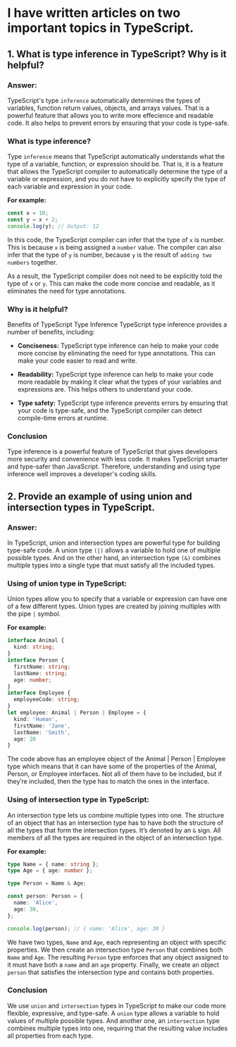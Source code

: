 # I have written articles on two important topics in TypeScript.

## 1. What is type inference in TypeScript? Why is it helpful?

### Answer: 
TypeScript's type `inference` automatically determines the types of variables, function return values, objects, and arrays values. That is a powerful feature that allows you to write more effecience and readable code. It also helps to prevent errors by ensuring that your code is type-safe.

### What is type inference?

Type `inference` means that TypeScript automatically understands what the type of a variable, function, or expression should be. That is, it is a feature that allows the TypeScript compiler to automatically determine the type of a variable or expression, and you do not have to explicitly specify the type of each variable and expression in your code.

<b>For example:</b>

```typescript 
const x = 10; 
const y = x + 2; 
console.log(y); // Output: 12 
```

In this code, the TypeScript compiler can infer that the type of `x` is number. This is because `x` is being assigned a `number` value. The compiler can also infer that the type of `y` is number, because `y` is the result of `adding two numbers` together.

As a result, the TypeScript compiler does not need to be explicitly told the type of `x` or `y`. This can make the code more concise and readable, as it eliminates the need for type annotations.


### Why is it helpful?

Benefits of TypeScript Type Inference
TypeScript type inference provides a number of benefits, including:

- <b>Conciseness:</b> TypeScript type inference can help to make your code more concise by eliminating the need for type annotations. This can make your code easier to read and write.

- <b>Readability:</b> TypeScript type inference can help to make your code more readable by making it clear what the types of your variables and expressions are. This helps others to understand your code.

- <b>Type safety:</b> TypeScript type inference prevents errors by ensuring that your code is type-safe, and the TypeScript compiler can detect compile-time errors at runtime.

### Conclusion
Type inference is a powerful feature of TypeScript that gives developers more security and convenience with less code. It makes TypeScript smarter and type-safer than JavaScript. Therefore, understanding and using type inference well improves a developer's coding skills.


## 2. Provide an example of using union and intersection types in TypeScript.

### Answer: 
In TypeScript, union and intersection types are powerful type for building type-safe code. A union type `(|)` allows a variable to hold one of multiple possible types. And on the other hand, an intersection type `(&)` combines multiple types into a single type that must satisfy all the included types.

### Using of union type in TypeScript:
Union types allow you to specify that a variable or expression can have one of a few different types. Union types are created by joining multiples with the pipe `|` symbol.

<b>For example:</b>

```typescript 
interface Animal {
  kind: string;
}
interface Person {
  firstName: string;
  lastName: string;
  age: number;
}
interface Employee {
  employeeCode: string;
}
let employee: Animal | Person | Employee = {
  kind: 'Human',
  firstName: 'Jane',
  lastName: 'Smith',
  age: 20  
}
```
The code above has an employee object of the Animal | Person | Employee type which means that it can have some of the properties of the Animal, Person, or Employee interfaces. Not all of them have to be included, but if they’re included, then the type has to match the ones in the interface.

### Using of intersection type in TypeScript:
An intersection type lets us combine multiple types into one. The structure of an object that has an intersection type has to have both the structure of all the types that form the intersection types. It’s denoted by an `&` sign. All members of all the types are required in the object of an intersection type.

<b>For example:</b>

```typescript 
type Name = { name: string };
type Age = { age: number };

type Person = Name & Age;

const person: Person = {
  name: 'Alice',
  age: 30,
};

console.log(person); // { name: 'Alice', age: 30 }
```
We have two types, `Name` and `Age`, each representing an object with specific properties. We then create an intersection type `Person` that combines both `Name` and `Age`. The resulting `Person` type enforces that any object assigned to it must have both a `name` and an `age` property. Finally, we create an object `person` that satisfies the intersection type and contains both properties.

### Conclusion
We use `union` and `intersection` types in TypeScript to make our code more flexible, expressive, and type-safe. A `union` type allows a variable to hold values of multiple possible types. And another one, an `intersection` type combines multiple types into one, requiring that the resulting value includes all properties from each type.
